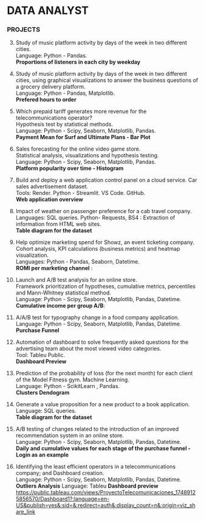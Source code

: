 # DATA ANALYST

### PROJECTS

3. Study of music platform activity by days of the week in two different cities.\
Language: Python - Pandas.\
**Proportions of listeners in each city by weekday**

4. Study of music platform activity by days of the week in two different cities, using graphical visualizations to answer the business questions of a grocery delivery platform.\
Language: Python - Pandas, Matplotlib.\
**Prefered hours to order**

5. Which prepaid tariff generates more revenue for the telecommunications operator?\
Hypothesis test by statistical methods.\
Language: Python - Scipy, Seaborn, Matplotlib, Pandas.\
**Payment Mean for Surf and Ultimate Plans - Bar Plot**

6. Sales forecasting for the online video game store.\
Statistical analysis, visualizations and hypothesis testing.\
Language: Python - Scipy, Seaborn, Matplotlib, Pandas.\
**Platform popularity over time - Histogram**

7. Build and deploy a web application control panel on a cloud service. Car sales advertisement dataset.\
Tools: Render. Python - Streamlit. VS Code. GitHub.\
**Web application overview**

8. Impact of weather on passenger preference for a cab travel company.\
Languages: SQL queries.  Python- Requests, BS4 : Extraction of information from HTML web sites.\
**Table diagram for the dataset**

10. Help optimize marketing spend for Showz, an event ticketing company. Cohort analysis, KPI calculations (business metrics) and heatmap visualization.\
Languages: Python - Pandas, Seaborn, Datetime. \
**ROMI per marketing channel** :

11. Launch and A/B test analysis for an online store.\
Framework prioritization of hypotheses, cumulative metrics, percentiles and Mann-Whitney statistical method.\
Language: Python - Scipy, Seaborn, Matplotlib, Pandas, Datetime.\
**Cumulative income per group A/B**:

12. A/A/B test for typography change in a food company application.\
Language: Python - Scipy, Seaborn, Matplotlib, Pandas, Datetime.\
**Purchase Funnel**

13. Automation of dashboard to solve frequently asked questions for the advertising team about the most viewed video categories.\
Tool: Tableu Public.\
**Dashboard Preview**

14. Prediction of the probability of loss (for the next month) for each client of the Model Fitness gym. Machine Learning.\
Language: Python - ScikitLearn , Pandas.  \
**Clusters Dendogram**

15. Generate a value proposition for a new product to a book application.\
Language: SQL queries. \
**Table diagram for the dataset**

14.  A/B testing of changes related to the introduction of an improved recommendation system in an online store.\
Language: Python - Scipy, Seaborn, Matplotlib, Pandas, Datetime.\
**Daily and cumulative values for each stage of the purchase funnel - Login as an example**

14. Identifying the least efficient operators in a telecommunications company; and Dashboard creation.\
Language: Python - Scipy, Seaborn, Matplotlib, Pandas, Datetime.\
**Outliers Analysis**
Language: Tableu 
**Dashboard preview**
https://public.tableau.com/views/ProyectoTelecomunicaciones_17489125856570/Dashboard1?:language=en-US&publish=yes&:sid=&:redirect=auth&:display_count=n&:origin=viz_share_link

